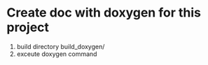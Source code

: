 # Create doc with doxygen for this project #

1. build directory build_doxygen/
2. exceute doxygen command
